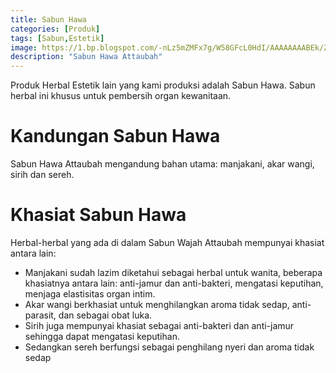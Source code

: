 ```yaml
---
title: Sabun Hawa
categories: [Produk]
tags: [Sabun,Estetik]
image: https://1.bp.blogspot.com/-nLz5mZMFx7g/W58GFcL0HdI/AAAAAAAABEk/ZoYkyk4lr68T0J8s_K-2CbGGGUpRQDjvgCKgBGAs/s1600/sabun-hawa-ycq-attaubah.png
description: "Sabun Hawa Attaubah"
---
```


<div class="paraph">Produk Herbal Estetik lain yang kami produksi adalah Sabun Hawa. Sabun herbal ini khusus untuk pembersih organ kewanitaan.</div>

<h1>Kandungan Sabun Hawa</h1>

<div class="paraph">Sabun Hawa Attaubah mengandung bahan utama: manjakani, akar wangi, sirih dan sereh.</div>

<h1>Khasiat Sabun Hawa</h1>

<div class="paraph">Herbal-herbal yang ada di dalam Sabun Wajah Attaubah mempunyai khasiat antara lain:</div>

<ul><li>Manjakani sudah lazim diketahui sebagai herbal untuk wanita, beberapa khasiatnya antara lain: anti-jamur dan anti-bakteri, mengatasi keputihan, menjaga elastisitas organ intim.</li>
<li>Akar wangi berkhasiat untuk menghilangkan aroma tidak sedap, anti-parasit, dan sebagai obat luka.</li>
<li>Sirih juga mempunyai khasiat sebagai anti-bakteri dan anti-jamur sehingga dapat mengatasi keputihan.</li>
<li>Sedangkan sereh berfungsi sebagai penghilang nyeri dan aroma tidak sedap</li></ul>